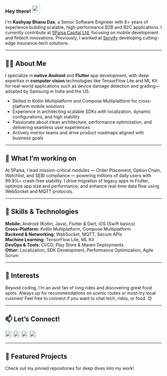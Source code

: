 ### Hey there! <img src="https://media.giphy.com/media/hvRJCLFzcasrR4ia7z/giphy.gif" width="25px" />

I'm **Kashyap Bhanu Das**, a Senior Software Engineer with 6+ years of experience building scalable, high-performance B2B and B2C applications. I currently contribute at [5Paisa Capital Ltd](https://www.5paisa.com/), focusing on mobile development and fintech innovations. Previously, I worked at [Servify](https://servify.in/) developing cutting-edge insurance-tech solutions.

---

## 👨‍💻 About Me

I specialize in **native Android** and **Flutter** app development, with deep expertise in **computer vision** technologies like TensorFlow Lite and ML Kit for real-world applications such as device damage detection and grading—adopted by Samsung in India and the US.

* Skilled in Kotlin Multiplatform and Compose Multiplatform for cross-platform mobile solutions
* Experience in architecting scalable SDKs with localization, dynamic configurations, and high stability
* Passionate about clean architecture, performance optimization, and delivering seamless user experiences
* Actively mentor teams and drive product roadmaps aligned with business goals

---

## 🚀 What I’m working on

At 5Paisa, I lead mission-critical modules — Order Placement, Option Chain, Watchlist, and SEBI compliance — powering millions of daily users with 99.9%+ crash-free stability. I drive migration of legacy apps to Flutter, optimize app size and performance, and enhance real-time data flow using WebSocket and MQTT protocols.

---

## 🌱 Skills & Technologies

**Mobile:** Android (Kotlin, Java), Flutter & Dart, iOS (Swift basics) </br>
**Cross-Platform:** Kotlin Multiplatform, Compose Multiplatform</br>
**Backend & Networking:** WebSocket, MQTT, Secure APIs</br>
**Machine Learning:** TensorFlow Lite, ML Kit</br>
**DevOps & Tools:** CI/CD, Play Store & Maven Deployments</br>
**Other:** Localization, SDK Development, Performance Optimization, Agile Scrum</br>

---

## 🎯 Interests

Beyond coding, I’m an avid fan of long rides and discovering great food spots. Always up for recommendations on scenic routes or must-try local cuisines! Feel free to connect if you want to chat tech, rides, or food. 😊

---

## 📫 Let’s Connect!

<a href="https://www.linkedin.com/in/kashyapdas/" target="_blank"><img alt="LinkedIn" src="https://cdn.jsdelivr.net/npm/simple-icons@v3/icons/linkedin.svg" width="22" /></a> <a href="https://medium.com/@kashyapbhat" target="_blank"><img alt="Medium" src="https://simpleicons.org/icons/medium.svg" width="22" /></a> <a href="http://instagram.com/mr__bhat" target="_blank"><img alt="Instagram" src="https://cdn.jsdelivr.net/npm/simple-icons@v3/icons/instagram.svg" width="22" /></a> <a href="https://www.youtube.com/@KashyapBhat" target="_blank"><img alt="YouTube" src="https://cdn.jsdelivr.net/npm/simple-icons@v3/icons/youtube.svg" width="22" /></a>

---

## 📂 Featured Projects

Check out my pinned repositories for deep dives into my work!
